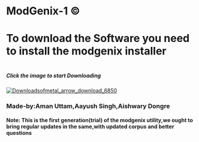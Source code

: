 # ModGenix-1 &copy;
<h1>To download the Software you need to install the modgenix installer<h1><h5><b>Click the image to start Downloading</b></h5>

<a href="https://github.com/Amanuttam1192/MINOR_PROJECT-1/raw/main/ModGenix-1%20Interviewer-0.1-win64.msi">![Downloadsofmetal_arrow_download_6850](https://user-images.githubusercontent.com/81846308/203954307-90076ed8-d9d9-4425-ad58-463753d2adf4.png)</a>
 
  <h3>Made-by:Aman Uttam,Aayush Singh,Aishwary Dongre</h3>
  <h4>Note: This is the first generation(trial) of the modgenix utility,we ought to bring regular updates in the same,with updated corpus and better questions</h4>
  

